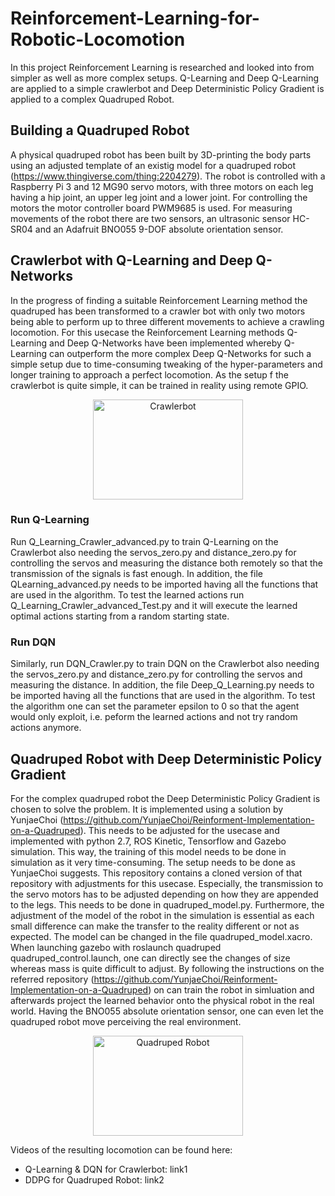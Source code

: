# Reinforcement-Learning-for-Robotic-Locomotion
In this project Reinforcement Learning is researched and looked into from simpler as well as more complex setups. Q-Learning and Deep Q-Learning are applied to a simple crawlerbot and Deep Deterministic Policy Gradient is applied to a complex Quadruped Robot.


## Building a Quadruped Robot
A physical quadruped robot has been built by 3D-printing the body parts using an adjusted template of an existig model for a quadruped robot (https://www.thingiverse.com/thing:2204279). The robot is controlled with a Raspberry Pi 3 and 12 MG90 servo motors, with three motors on each leg having a hip joint, an upper leg joint and a lower joint. For controlling the motors the motor controller board PWM9685 is used. For measuring movements of the robot there are two sensors, an ultrasonic sensor HC-SR04 and an Adafruit BNO055 9-DOF absolute orientation sensor.

## Crawlerbot with Q-Learning and Deep Q-Networks

In the progress of finding a suitable Reinforcement Learning method the quadruped has been transformed to a crawler bot with only two motors being able to perform up to three different movements to achieve a crawling locomotion. For this usecase the Reinforcement Learning methods Q-Learning and Deep Q-Networks have been implemented whereby Q-Learning can outperform the more complex Deep Q-Networks for such a simple setup due to time-consuming tweaking of the hyper-parameters and longer training to approach a perfect locomotion. As the setup f the crawlerbot is quite simple, it can be trained in reality using remote GPIO.

<p align="center">
<img src="https://github.com/hellocarolin/Reinforcement-Learning-for-Quadruped-Locomotion/blob/master/crawlerbot1.jpg" width="240"     height="160" title="Crawlerbot">
</p>

### Run Q-Learning
Run Q_Learning_Crawler_advanced.py to train Q-Learning on the Crawlerbot also needing the servos_zero.py and distance_zero.py for controlling the servos and measuring the distance both remotely so that the transmission of the signals is fast enough. In addition, the file QLearning_advanced.py needs to be imported having all the functions that are used in the algorithm. To test the learned actions run Q_Learning_Crawler_advanced_Test.py and it will execute the learned optimal actions starting from a random starting state.

### Run DQN
Similarly, run DQN_Crawler.py to train DQN on the Crawlerbot also needing the servos_zero.py and distance_zero.py for controlling the servos and measuring the distance. In addition, the file Deep_Q_Learning.py needs to be imported having all the functions that are used in the algorithm. To test the algorithm one can set the parameter epsilon to 0 so that the agent would only exploit, i.e. peform the learned actions and not try random actions anymore.

## Quadruped Robot with Deep Deterministic Policy Gradient

For the complex quadruped robot the Deep Deterministic Policy Gradient is chosen to solve the problem. It is implemented using a solution by YunjaeChoi (https://github.com/YunjaeChoi/Reinforment-Implementation-on-a-Quadruped). This needs to be adjusted for the usecase and implemented with python 2.7, ROS Kinetic, Tensorflow and Gazebo simulation. This way, the training of this model needs to be done in simulation as it very time-consuming. The setup needs to be done as YunjaeChoi suggests. This repository contains a cloned version of that repository with adjustments for this usecase. Especially, the transmission to the servo motors has to be adjusted depending on how they are appended to the legs. This needs to be done in quadruped_model.py. Furthermore, the adjustment of the model of the robot in the simulation is essential as each small difference can make the transfer to the reality different or not as expected. The model can be changed in the file quadruped_model.xacro. When launching gazebo with roslaunch quadruped quadruped_control.launch, one can directly see the changes of size whereas mass is quite difficult to adjust. By following the instructions on the referred repository (https://github.com/YunjaeChoi/Reinforment-Implementation-on-a-Quadruped) on can train the robot in simluation and afterwards project the learned behavior onto the physical robot in the real world. Having the BNO055 absolute orientation sensor, one can even let the quadruped robot move perceiving the real environment.

<p align="center">
<img src="https://github.com/hellocarolin/Reinforcement-Learning-for-Quadruped-Locomotion/blob/master/quadruped1.jpg" width="240"     height="160" title="Quadruped Robot">
</p>

Videos of the resulting locomotion can be found here:
- Q-Learning & DQN for Crawlerbot: link1
- DDPG for Quadruped Robot: link2
